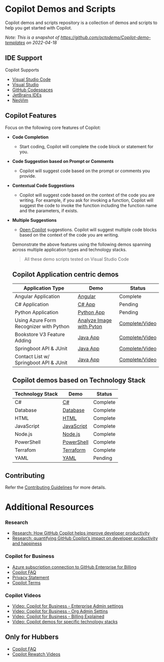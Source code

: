 # Copilot Demos and Scripts

Copilot demos and scripts repository is a collection of demos and scripts to help you get started with Copilot. 

_Note: This is a snapshot of https://github.com/octodemo/Copilot-demo-templates on 2022-04-18_

## IDE Support
Copilot Supports 
- [Visual Studio Code](https://docs.github.com/en/copilot/getting-started-with-github-copilot/getting-started-with-github-copilot-in-visual-studio-code)
- [Visual Studio](https://docs.github.com/en/copilot/getting-started-with-github-copilot/getting-started-with-github-copilot-in-visual-studio)
- [GitHub Codespaces](https://docs.github.com/en/codespaces)
- [JetBrains IDEs](https://docs.github.com/en/copilot/getting-started-with-github-copilot/getting-started-with-github-copilot-in-a-jetbrains-ide)
- [NeoVim](https://docs.github.com/en/copilot/getting-started-with-github-copilot/getting-started-with-github-copilot-in-neovim)


## Copilot Features
Focus on the following core features of Copilot:

- **Code Completion**   
    - Start coding, Copilot will complete the code block or statement for you.
- **Code Suggestion based on Prompt or Comments**    
    - Copilot will suggest code based on the prompt or comments you provide.
- **Contextual Code Suggestions** 
    - Copilot will suggest code based on the context of the code you are writing. For example, if you ask for invoking a function, Copilot will suggest the code to invoke the function including the function name and the parameters, if exists.
- **Multiple Suggestions**
    - [Open Copilot]((https://docs.github.com/en/copilot/getting-started-with-github-copilot/getting-started-with-github-copilot-in-visual-studio-code#seeing-multiple-suggestions-in-a-new-tab)) suggestions. Copilot will suggest multiple code blocks based on the context of the code you are writing.


    Demonstrate the above features using the following demos spanning across multiple application types and technology stacks.

    > All these demo scripts tested on Visual Studio Code

    ## Copilot Application centric demos


    Application Type | Demo | Status
    -----------------|------ | ------
    Angular Application | [Angular](./App-demos/Angular-app/SalesApp/README.md) | Complete
    C# Application | [C# App](./App-demos/C-sharp-app/README.md) | Pending
    Python Application | [Python App](./App-demos/python-app/README.md) | Pending
    Using Azure Form Recognizer with Python | [Analyze Image with Pyton](./App-demos/azure-form-reconizer/README.md) | [Complete/Video](https://microsoft-my.sharepoint.com/:v:/p/thcorrig/Eaed6MK4QK1HgyRxN3DTMF0BsNaseo8auXldoaqWxmvQTg?e=fe0tSc)
    Bookstore V3 Feature Adding | [Java App](./App-demos/BookstoreV3/README.md) | [Complete/Video](https://microsoft-my.sharepoint.com/:v:/p/thcorrig/ET2HmuqOwAZPo_lkqGtSfOgBZA1ZHqo02cvj9kDe0BiZHg?e=qBMZrT)
    Springboot API & JUnit | [Java App](./App-demos/Springboot-api/README.md) | [Complete/Video](https://microsoft-my.sharepoint.com/:v:/p/thcorrig/EUaJWD07-FRLiSPlg_pg4-oBJvzLSAT3ww8Cm2B1xFdIpA?e=gqGAcb)
    Contact List w/ Springboot API & JUnit | [Java App](./App-demos/java-spring-boot-app/README.md) | [Complete/Video](https://www.youtube.com/watch?v=d6dC38laj7M)



    ## Copilot demos based on Technology Stack

    Technology Stack | Demo | Status
    -----------------|------ | ------
    C# | [C#](./Technology-demos/c-sharp/README.md) | Complete
    Database | [Database](./Technology-demos/database-TSQL/README.md) | Complete
    HTML | [HTML](./Technology-demos/html-css/README.md) | Complete
    JavaScript | [JavaScript](./Technology-demos/JavaScript/README.md) | Complete
    Node.js | [Node.js](./Technology-demos/node-sample/README.md) | Complete
    PowerShell | [PowerShell](./Technology-demos/ps-sample/README.md) | Complete
    Terrafom | [Terraform](./Technology-demos/Terraform/README.md) | Complete
    YAML | [YAML](./Technology-demos/yaml-demos/README.md) | Pending

## Contributing
Refer the [Contributing Guidelines](CONTRIBUTING.md) for more details.

# Additional Resources

### Research
- [Research: How GitHub Copilot helps improve developer productivity](https://github.blog/2022-07-14-research-how-github-copilot-helps-improve-developer-productivity/)
- [Research: quantifying GitHub Copilot’s impact on developer productivity and happiness](https://github.blog/2022-09-07-research-quantifying-github-copilots-impact-on-developer-productivity-and-happiness/)

### Copilot for Business
- [Azure subscription connection to GitHub Enterprise for Billing](https://docs.github.com/en/enterprise-cloud@latest/billing/managing-billing-for-your-github-account/connecting-an-azure-subscription-to-your-enterprise#connecting-your-azure-subscription-to-your-enterprise-account)
- [Copilot FAQ](https://github.com/features/copilot#:~:text=Frequently%20asked%C2%A0questions)
- [Privacy Statement](https://docs.github.com/en/site-policy/privacy-policies/github-copilot-for-business-privacy-statement)
- [Copilot Terms](https://github.com/customer-terms/github-copilot-product-specific-terms)


### Copilot Videos
- [Video: Copilot for Business - Enterprise Admin settings](https://www.youtube.com/watch?v=sROaNzKK2jk&list=PL0lo9MOBetEGt1PiOOFFveioaDPWI3MFt&index=2)
- [Video: Copilot for Business - Org Admin Settins](https://www.youtube.com/watch?v=wyN5F6Cizr4&list=PL0lo9MOBetEGt1PiOOFFveioaDPWI3MFt&index=1)
- [Video: Copilot for Business - Billing Explained](https://www.youtube.com/watch?v=sFpSH8jikSA&list=PL0lo9MOBetEGt1PiOOFFveioaDPWI3MFt&index=3)
- [Video: Copilot demos for specific technology stacks](https://www.youtube.com/playlist?list=PLIPPtc5KlYDPDBmDjBCDJt-5Zcdq3tG86)



## Only for Hubbers
- [Copilot FAQ](https://docs.google.com/document/d/1TS3GYcPv3iTnjSkdEriaMbhwlAMtappe7w_Au5Bqego/edit#heading=h.90vmyr42redx)
- [Copilot Rewatch Videos](https://github.rewatch.com/collection/1125/copilot)

